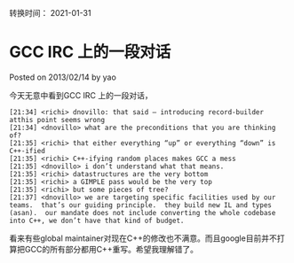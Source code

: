 转换时间： 2021-01-31

# GCC IRC 上的一段对话
Posted on 2013/02/14 by yao

今天无意中看到GCC IRC 上的一段对话，

```
[21:34] <richi> dnovillo: that said – introducing record-builder atthis point seems wrong
[21:34] <dnovillo> what are the preconditions that you are thinking of?
[21:35] <richi> that either everything “up” or everything “down” is C++-ified
[21:35] <richi> C++-ifying random places makes GCC a mess
[21:35] <dnovillo> i don’t understand what that means.
[21:35] <richi> datastructures are the very bottom
[21:35] <richi> a GIMPLE pass would be the very top
[21:35] <richi> but some pieces of tree?
[21:37] <dnovillo> we are targeting specific facilities used by our teams.  that’s our guiding principle.  they build new IL and types (asan).  our mandate does not include converting the whole codebase into C++, we don’t have that kind of budget.
```
看来有些global maintainer对现在C++的修改也不满意。而且google目前并不打算把GCC的所有部分都用C++重写。希望我理解错了。
